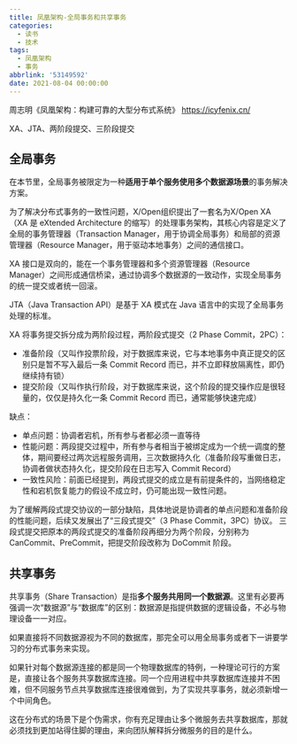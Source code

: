 ```yaml
---
title: 凤凰架构-全局事务和共享事务
categories:
  - 读书
  - 技术
tags:
  - 凤凰架构
  - 事务
abbrlink: '53149592'
date: 2021-08-04 00:00:00
---
```


周志明《凤凰架构：构建可靠的大型分布式系统》
https://icyfenix.cn/

XA、JTA、两阶段提交、三阶段提交

<!-- more -->

## 全局事务
在本节里，全局事务被限定为一种**适用于单个服务使用多个数据源场景**的事务解决方案。

为了解决分布式事务的一致性问题，X/Open组织提出了一套名为X/Open XA（XA 是 eXtended Architecture 的缩写）的处理事务架构，其核心内容是定义了全局的事务管理器（Transaction Manager，用于协调全局事务）和局部的资源管理器（Resource Manager，用于驱动本地事务）之间的通信接口。

XA 接口是双向的，能在一个事务管理器和多个资源管理器（Resource Manager）之间形成通信桥梁，通过协调多个数据源的一致动作，实现全局事务的统一提交或者统一回滚。

JTA（Java Transaction API）是基于 XA 模式在 Java 语言中的实现了全局事务处理的标准。

XA 将事务提交拆分成为两阶段过程，两阶段式提交（2 Phase Commit，2PC）：
* 准备阶段（又叫作投票阶段，对于数据库来说，它与本地事务中真正提交的区别只是暂不写入最后一条 Commit Record 而已，并不立即释放隔离性，即仍继续持有锁）
* 提交阶段（又叫作执行阶段，对于数据库来说，这个阶段的提交操作应是很轻量的，仅仅是持久化一条 Commit Record 而已，通常能够快速完成）

缺点：
* 单点问题：协调者宕机，所有参与者都必须一直等待
* 性能问题：两段提交过程中，所有参与者相当于被绑定成为一个统一调度的整体，期间要经过两次远程服务调用，三次数据持久化（准备阶段写重做日志，协调者做状态持久化，提交阶段在日志写入 Commit Record）
* 一致性风险：前面已经提到，两段式提交的成立是有前提条件的，当网络稳定性和宕机恢复能力的假设不成立时，仍可能出现一致性问题。

为了缓解两段式提交协议的一部分缺陷，具体地说是协调者的单点问题和准备阶段的性能问题，后续又发展出了“三段式提交”（3 Phase Commit，3PC）协议。
三段式提交把原本的两段式提交的准备阶段再细分为两个阶段，分别称为 CanCommit、PreCommit，把提交阶段改称为 DoCommit 阶段。

## 共享事务
共享事务（Share Transaction）是指**多个服务共用同一个数据源**。这里有必要再强调一次“数据源”与“数据库”的区别：数据源是指提供数据的逻辑设备，不必与物理设备一一对应。

如果直接将不同数据源视为不同的数据库，那完全可以用全局事务或者下一讲要学习的分布式事务来实现。

如果针对每个数据源连接的都是同一个物理数据库的特例，一种理论可行的方案是，直接让各个服务共享数据库连接。同一个应用进程中共享数据库连接并不困难，但不同服务节点共享数据库连接很难做到，为了实现共享事务，就必须新增一个中间角色。

这在分布式的场景下是个伪需求，你有充足理由让多个微服务去共享数据库，那就必须找到更加站得住脚的理由，来向团队解释拆分微服务的目的是什么。


